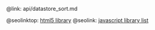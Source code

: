@link: api/datastore_sort.md

@seolinktop: [html5 library](https://webix.com)
@seolink: [javascript library list](https://webix.com/widget/list/)